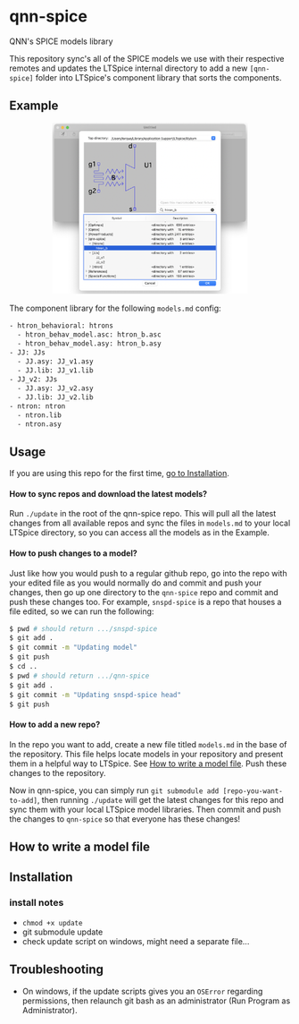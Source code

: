 # qnn-spice
QNN's SPICE models library

This repository sync's all of the SPICE models we use with their respective remotes
and updates the LTSpice internal directory to add a new `[qnn-spice]` folder into
LTSpice's component library that sorts the components.

## Example

<center><img src="example.png" width="350px"/></center>

The component library for the following `models.md` config:

```
- htron_behavioral: htrons
  - htron_behav_model.asc: htron_b.asc
  - htron_behav_model.asy: htron_b.asy
- JJ: JJs
  - JJ.asy: JJ_v1.asy
  - JJ.lib: JJ_v1.lib
- JJ_v2: JJs
  - JJ.asy: JJ_v2.asy
  - JJ.lib: JJ_v2.lib
- ntron: ntron
  - ntron.lib
  - ntron.asy
```


## Usage

If you are using this repo for the first time, [go to Installation](#Installation). 

#### How to sync repos and download the latest models?

Run `./update` in the root of the qnn-spice repo. This will pull
all the latest changes from all available repos and sync the
files in `models.md` to your local LTSpice directory, so you can
access all the models as in the Example.

#### How to push changes to a model?

Just like how you would push to a regular github repo, go into the repo with your 
edited file as you would normally do and commit and push your changes, then go up 
one directory to the `qnn-spice` repo and commit and push these changes too.
For example, `snspd-spice` is a repo that houses a file edited, so we can run
the following:
``` bash
$ pwd # should return .../snspd-spice
$ git add .
$ git commit -m "Updating model"
$ git push
$ cd ..
$ pwd # should return .../qnn-spice
$ git add .
$ git commit -m "Updating snspd-spice head"
$ git push
```

#### How to add a new repo?

In the repo you want to add, create a new file titled `models.md` in the base of the 
repository. This file helps locate models in your repository and present them in a 
helpful way to LTSpice. See [How to write a model file](#How_to_write_a_model_file).
Push these changes to the repository.

Now in qnn-spice, you can simply run `git submodule add [repo-you-want-to-add]`, then
running `./update` will get the latest changes for this repo and sync them with your 
local LTSpice model libraries. Then commit and push the changes to `qnn-spice` so that
everyone has these changes!

## How to write a model file

## Installation

### install notes

- `chmod +x update`
- git submodule update
- check update script on windows, might need a separate file...

## Troubleshooting

- On windows, if the update scripts gives you an `OSError` regarding permissions, then
relaunch git bash as an administrator (Run Program as Administrator).